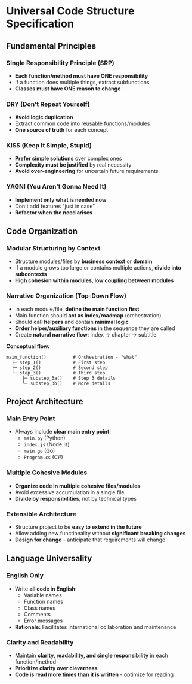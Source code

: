 # Universal Code Structure Specification

## Fundamental Principles

### Single Responsibility Principle (SRP)
- **Each function/method must have ONE responsibility**
- If a function does multiple things, extract subfunctions
- **Classes must have ONE reason to change**

### DRY (Don't Repeat Yourself)
- **Avoid logic duplication**
- Extract common code into reusable functions/modules
- **One source of truth** for each concept

### KISS (Keep It Simple, Stupid)
- **Prefer simple solutions** over complex ones
- **Complexity must be justified** by real necessity
- **Avoid over-engineering** for uncertain future requirements

### YAGNI (You Aren't Gonna Need It)
- **Implement only what is needed now**
- Don't add features "just in case"
- **Refactor when the need arises**

## Code Organization

### Modular Structuring by Context
- Structure modules/files by **business context** or **domain**
- If a module grows too large or contains multiple actions, **divide into subcontexts**
- **High cohesion within modules, low coupling between modules**

### Narrative Organization (Top-Down Flow)
- In each module/file, **define the main function first**
- Main function should **act as index/roadmap** (orchestration)
- Should **call helpers** and contain **minimal logic**
- **Order helper/auxiliary functions** in the sequence they are called
- Create **natural narrative flow**: index → chapter → subtitle

**Conceptual flow:**
```
main_function()          # Orchestration - "what"
  ├─ step_1()            # First step
  ├─ step_2()            # Second step
  └─ step_3()            # Third step
      ├─ substep_3a()    # Step 3 details
      └─ substep_3b()    # More details
```

## Project Architecture

### Main Entry Point
- Always include **clear main entry point**:
  - `main.py` (Python)
  - `index.js` (Node.js)
  - `main.go` (Go)
  - `Program.cs` (C#)

### Multiple Cohesive Modules
- **Organize code in multiple cohesive files/modules**
- Avoid excessive accumulation in a single file
- **Divide by responsibilities**, not by technical types

### Extensible Architecture
- Structure project to be **easy to extend in the future**
- Allow adding new functionality without **significant breaking changes**
- **Design for change** - anticipate that requirements will change

## Language Universality

### English Only
- Write **all code in English**:
  - Variable names
  - Function names
  - Class names
  - Comments
  - Error messages
- **Rationale:** Facilitates international collaboration and maintenance

### Clarity and Readability
- Maintain **clarity, readability, and single responsibility** in each function/method
- **Prioritize clarity over cleverness**
- **Code is read more times than it is written** - optimize for reading

